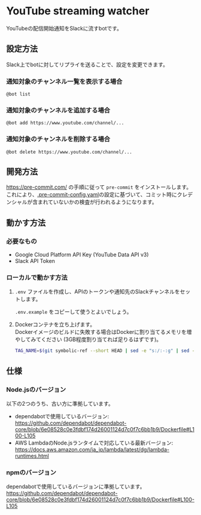 # YouTube streaming watcher

YouTubeの配信開始通知をSlackに流すbotです。

## 設定方法

Slack上でbotに対してリプライを送ることで、設定を変更できます。

### 通知対象のチャンネル一覧を表示する場合

<!-- markdownlint-disable MD040 -->

```
@bot list
```

<!-- markdownlint-enable MD040 -->

### 通知対象のチャンネルを追加する場合

<!-- markdownlint-disable MD040 -->

```
@bot add https://www.youtube.com/channel/...
```

<!-- markdownlint-enable MD040 -->

### 通知対象のチャンネルを削除する場合

<!-- markdownlint-disable MD040 -->

```
@bot delete https://www.youtube.com/channel/...
```

<!-- markdownlint-enable MD040 -->

## 開発方法

<https://pre-commit.com/> の手順に従って `pre-commit` をインストールします。  
これにより、[.pre-commit-config.yaml](.pre-commit-config.yaml)の設定に基づいて、コミット時にクレデンシャルが含まれていないかの検査が行われるようになります。

## 動かす方法

### 必要なもの

- Google Cloud Platform API Key (YouTube Data API v3)
- Slack API Token

### ローカルで動かす方法

1. `.env` ファイルを作成し、APIのトークンや通知先のSlackチャンネルをセットします。

   `.env.example` をコピーして使うとよいでしょう。

2. Dockerコンテナを立ち上げます。  
   Dockerイメージのビルドに失敗する場合はDockerに割り当てるメモリを増やしてみてください (3GB程度割り当てれば足りるはずです)。

   ```sh
   TAG_NAME=$(git symbolic-ref --short HEAD | sed -e "s:/:-:g" | sed -e "s/^main$/latest/g") docker compose up
   ```

## 仕様

### Node.jsのバージョン

以下の2つのうち、古い方に準拠しています。
* dependabotで使用しているバージョン: <https://github.com/dependabot/dependabot-core/blob/6e08528c0e3fdbf174d26001124d7c0f7c6bb1b9/Dockerfile#L100-L105>
* AWS LambdaのNode.jsランタイムで対応している最新バージョン: <https://docs.aws.amazon.com/ja_jp/lambda/latest/dg/lambda-runtimes.html>

### npmのバージョン

dependabotで使用しているバージョンに準拠しています。
<https://github.com/dependabot/dependabot-core/blob/6e08528c0e3fdbf174d26001124d7c0f7c6bb1b9/Dockerfile#L100-L105>
